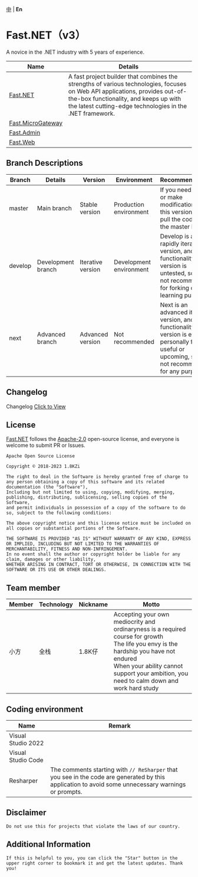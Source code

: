 [中](https://gitee.com/Net-18K/Fast.NET) | **En**

# Fast.NET（v3）

A novice in the .NET industry with 5 years of experience.

| Name | Details |
| --- | ---- |
| [Fast.NET](https://gitee.com/Net-18K/Fast.NET/tree/master/backend/Fast.NET) | A fast project builder that combines the strengths of various technologies, focuses on Web API applications, provides out-of-the-box functionality, and keeps up with the latest cutting-edge technologies in the .NET framework. |
| [Fast.MicroGateway](https://gitee.com/Net-18K/Fast.NET/tree/master/backend/Fast.MicroGateway) |  |
| [Fast.Admin](https://gitee.com/Net-18K/Fast.NET/tree/master/backend/Fast.Admin) |  |
| [Fast.Web](https://gitee.com/Net-18K/Fast.NET/tree/master/backend/frontend) |  |

## Branch Descriptions

| Branch   | Details    | Version   | Environment   | Recommendations |
| ------- | ------- | ------- | ------- | ----------------------------------------------------------------------------- |
| master  | Main branch   | Stable version | Production environment | If you need to fork or make modifications on this version, please pull the code from the master branch |
| develop | Development branch | Iterative version | Development environment | Develop is a rapidly iterating version, and the functionality in this version is untested, so it is not recommended for forking or learning purposes |
| next    | Advanced branch | Advanced version | Not recommended   | Next is an advanced iteration version, and the functionality in this version is either personally found useful or upcoming, so it is not recommended for any purpose |

## Changelog

Changelog [Click to View](https://gitee.com/Net-18K/Fast.NET/commits/master)

## License

[Fast.NET](https://gitee.com/Net-18K/Fast.NET) follows the [Apache-2.0](https://gitee.com/Net-18K/Fast.NET/blob/master/LICENSE) open-source license, and everyone is welcome to submit PR or Issues.

```
Apache Open Source License

Copyright © 2018-2023 1.8KZi

The right to deal in the Software is hereby granted free of charge to any person obtaining a copy of this software and its related documentation (the "Software"),
Including but not limited to using, copying, modifying, merging, publishing, distributing, sublicensing, selling copies of the Software,
and permit individuals in possession of a copy of the software to do so, subject to the following conditions:

The above copyright notice and this license notice must be included on all copies or substantial portions of the Software.

THE SOFTWARE IS PROVIDED "AS IS" WITHOUT WARRANTY OF ANY KIND, EXPRESS OR IMPLIED, INCLUDING BUT NOT LIMITED TO THE WARRANTIES OF MERCHANTABILITY, FITNESS AND NON-INFRINGEMENT.
In no event shall the author or copyright holder be liable for any claim, damages or other liability,
WHETHER ARISING IN CONTRACT, TORT OR OTHERWISE, IN CONNECTION WITH THE SOFTWARE OR ITS USE OR OTHER DEALINGS.
```

## Team member

| Member | Technology | Nickname | Motto |
| --- | ---- | ---- | ---- | 
| 小方 | 全栈 | 1.8K仔 | Accepting your own mediocrity and ordinaryness is a required course for growth <br> The life you envy is the hardship you have not endured <br> When your ability cannot support your ambition, you need to calm down and work hard study | 

## Coding environment
| Name | Remark |
| --- | ---- |
| Visual Studio 2022 |  |
| Visual Studio Code |  |
| Resharper | The comments starting with `// ReSharper` that you see in the code are generated by this application to avoid some unnecessary warnings or prompts. |

## Disclaimer

    Do not use this for projects that violate the laws of our country.

## Additional Information

    If this is helpful to you, you can click the "Star" button in the upper right corner to bookmark it and get the latest updates. Thank you!